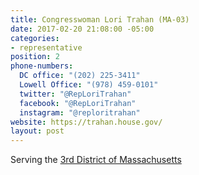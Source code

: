 ```yaml
---
title: Congresswoman Lori Trahan (MA-03)
date: 2017-02-20 21:08:00 -05:00
categories:
- representative
position: 2
phone-numbers:
  DC office: "(202) 225-3411"
  Lowell Office: "(978) 459-0101"
  twitter: "@RepLoriTrahan"
  facebook: "@RepLoriTrahan"
  instagram: "@reploritrahan"
website: https://trahan.house.gov/
layout: post
---
```


Serving the [3rd District of Massachusetts](https://loritrahan.com/)